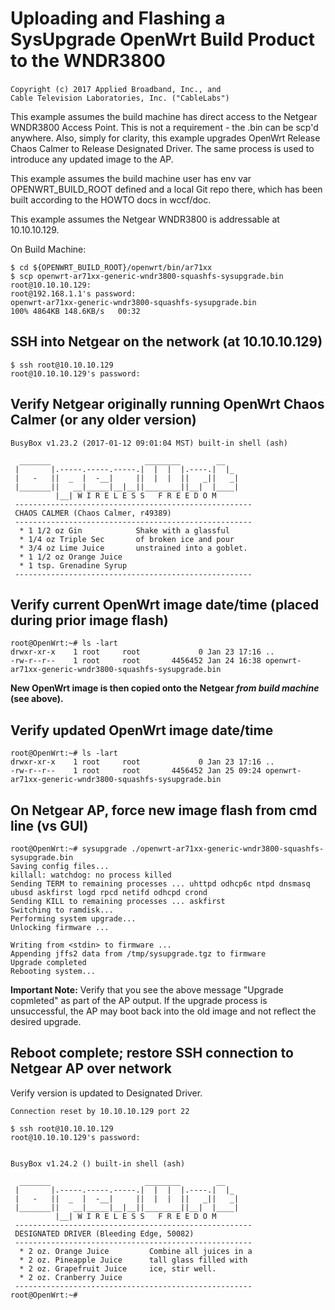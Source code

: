 # Uploading and Flashing a SysUpgrade OpenWrt Build Product to the WNDR3800
    
`Copyright (c) 2017 Applied Broadband, Inc., and`
`                   Cable Television Laboratories, Inc. ("CableLabs")`

This example assumes the build machine has direct access to the Netgear WNDR3800 Access Point.  This is not a requirement - the .bin can be scp'd anywhere.  Also, simply for clarity, this example upgrades OpenWrt Release Chaos Calmer to Release Designated Driver.  The same process is used to introduce any updated image to the AP.

This example assumes the build machine user has env var OPENWRT_BUILD_ROOT defined and a local Git repo there, which has been built according to the HOWTO docs in wccf/doc.
    
This example assumes the Netgear WNDR3800 is addressable at 10.10.10.129.
    
On Build Machine:
    
    $ cd ${OPENWRT_BUILD_ROOT}/openwrt/bin/ar71xx
    $ scp openwrt-ar71xx-generic-wndr3800-squashfs-sysupgrade.bin root@10.10.10.129:
    root@192.168.1.1's password:
    openwrt-ar71xx-generic-wndr3800-squashfs-sysupgrade.bin            100% 4864KB 148.6KB/s   00:32
        
    
## SSH into Netgear on the network (at 10.10.10.129)
    
    $ ssh root@10.10.10.129
    root@10.10.10.129's password:
    
## Verify Netgear originally running OpenWrt Chaos Calmer (or any older version)
    
    BusyBox v1.23.2 (2017-01-12 09:01:04 MST) built-in shell (ash)
    
      _______                     ________        __
     |       |.-----.-----.-----.|  |  |  |.----.|  |_
     |   -   ||  _  |  -__|     ||  |  |  ||   _||   _|
     |_______||   __|_____|__|__||________||__|  |____|
              |__| W I R E L E S S   F R E E D O M
     -----------------------------------------------------
     CHAOS CALMER (Chaos Calmer, r49389)
     -----------------------------------------------------
      * 1 1/2 oz Gin            Shake with a glassful
      * 1/4 oz Triple Sec       of broken ice and pour
      * 3/4 oz Lime Juice       unstrained into a goblet.
      * 1 1/2 oz Orange Juice
      * 1 tsp. Grenadine Syrup
     -----------------------------------------------------
    

## Verify current OpenWrt image date/time (placed during prior image flash)
    
    root@OpenWrt:~# ls -lart
    drwxr-xr-x    1 root     root             0 Jan 23 17:16 ..
    -rw-r--r--    1 root     root       4456452 Jan 24 16:38 openwrt-ar71xx-generic-wndr3800-squashfs-sysupgrade.bin
    
**New OpenWrt image is then copied onto the Netgear *from build machine* (see above).**

    
## Verify updated OpenWrt image date/time
    
    root@OpenWrt:~# ls -lart
    drwxr-xr-x    1 root     root             0 Jan 23 17:16 ..
    -rw-r--r--    1 root     root       4456452 Jan 25 09:24 openwrt-ar71xx-generic-wndr3800-squashfs-sysupgrade.bin
    

## On Netgear AP, force new image flash from cmd line (vs GUI)

    root@OpenWrt:~# sysupgrade ./openwrt-ar71xx-generic-wndr3800-squashfs-sysupgrade.bin
    Saving config files...
    killall: watchdog: no process killed
    Sending TERM to remaining processes ... uhttpd odhcp6c ntpd dnsmasq ubusd askfirst logd rpcd netifd odhcpd crond
    Sending KILL to remaining processes ... askfirst
    Switching to ramdisk...
    Performing system upgrade...
    Unlocking firmware ...
    
    Writing from <stdin> to firmware ...
    Appending jffs2 data from /tmp/sysupgrade.tgz to firmware
    Upgrade completed
    Rebooting system...

**Important Note:** Verify that you see the above message "Upgrade copmleted" as part of the AP output.  If the upgrade process is unsuccessful, the AP may boot back into the old image and not reflect the desired upgrade.

## Reboot complete; restore SSH connection to Netgear AP over network

Verify version is updated to Designated Driver.
    
    Connection reset by 10.10.10.129 port 22
    
    $ ssh root@10.10.10.129
    root@10.10.10.129's password:
    
    
    BusyBox v1.24.2 () built-in shell (ash)
    
      _______                     ________        __
     |       |.-----.-----.-----.|  |  |  |.----.|  |_
     |   -   ||  _  |  -__|     ||  |  |  ||   _||   _|
     |_______||   __|_____|__|__||________||__|  |____|
              |__| W I R E L E S S   F R E E D O M
     -----------------------------------------------------
     DESIGNATED DRIVER (Bleeding Edge, 50082)
     -----------------------------------------------------
      * 2 oz. Orange Juice         Combine all juices in a
      * 2 oz. Pineapple Juice      tall glass filled with
      * 2 oz. Grapefruit Juice     ice, stir well.
      * 2 oz. Cranberry Juice
     -----------------------------------------------------
    root@OpenWrt:~#
    
